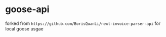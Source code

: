 # goose-api

forked from `https://github.com/BorisQuanLi/next-invoice-parser-api` for local goose usgae